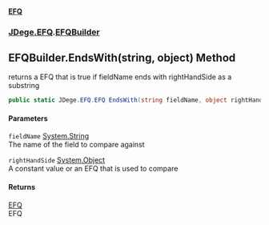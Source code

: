 #### [EFQ](index 'index')
### [JDege.EFQ](JDege_EFQ 'JDege.EFQ').[EFQBuilder](EFQBuilder 'JDege.EFQ.EFQBuilder')
## EFQBuilder.EndsWith(string, object) Method
returns a EFQ that is true if fieldName ends with rightHandSide as a substring  
```csharp
public static JDege.EFQ.EFQ EndsWith(string fieldName, object rightHandSide);
```
#### Parameters
<a name='JDege_EFQ_EFQBuilder_EndsWith(string_object)_fieldName'></a>
`fieldName` [System.String](https://docs.microsoft.com/en-us/dotnet/api/System.String 'System.String')  
The name of the field to compare against
  
<a name='JDege_EFQ_EFQBuilder_EndsWith(string_object)_rightHandSide'></a>
`rightHandSide` [System.Object](https://docs.microsoft.com/en-us/dotnet/api/System.Object 'System.Object')  
A constant value or an EFQ that is used to compare
  
#### Returns
[EFQ](EFQ 'JDege.EFQ.EFQ')  
EFQ
